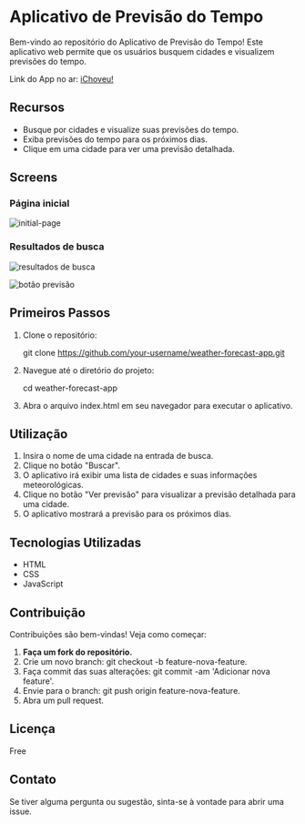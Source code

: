 # Aplicativo de Previsão do Tempo

Bem-vindo ao repositório do Aplicativo de Previsão do Tempo! Este aplicativo web permite que os usuários busquem cidades e visualizem  previsões do tempo.

Link do App no ar: <a href="https://ichoveu-rafaelmagalhaesguedes.vercel.app/"> iChoveu! </a>

## Recursos

- Busque por cidades e visualize suas previsões do tempo.
- Exiba previsões do tempo para os próximos dias.
- Clique em uma cidade para ver uma previsão detalhada.

## Screens

### Página inicial

![initial-page](caminho/para/imagem.png)

### Resultados de busca

![resultados de busca](caminho/para/imagem.png)

![botão previsão](caminho/para/imagem.png)


## Primeiros Passos

1. Clone o repositório:

    git clone https://github.com/your-username/weather-forecast-app.git

2. Navegue até o diretório do projeto:

    cd weather-forecast-app

3. Abra o arquivo index.html em seu navegador para executar o aplicativo.

## Utilização

1. Insira o nome de uma cidade na entrada de busca.
2. Clique no botão "Buscar".
3. O aplicativo irá exibir uma lista de cidades e suas informações meteorológicas.
4. Clique no botão "Ver previsão" para visualizar a previsão detalhada para uma cidade.
5. O aplicativo mostrará a previsão para os próximos dias.

## Tecnologias Utilizadas

- HTML
- CSS
- JavaScript

## Contribuição

Contribuições são bem-vindas! Veja como começar:

1. **Faça um fork do repositório.**
2. Crie um novo branch: git checkout -b feature-nova-feature.
3. Faça commit das suas alterações: git commit -am 'Adicionar nova feature'.
4. Envie para o branch: git push origin feature-nova-feature.
5. Abra um pull request.

## Licença

Free

## Contato

Se tiver alguma pergunta ou sugestão, sinta-se à vontade para abrir uma issue.